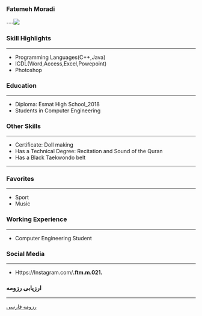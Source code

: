 ### Fatemeh Moradi
---<img src="pic.jpeg">
### Skill Highlights
---
+ Programming Languages(C++,Java)
+ ICDL(Word,Access,Excel,Powepoint)
+ Photoshop
### Education
---
+ Diploma: Esmat High School_2018
+ Students in Computer Engineering
### Other Skills
---
+ Certificate: Doll making
+ Has a Technical Degree: Recitation and Sound of the Quran
+ Has a Black Taekwondo belt
---
### Favorites
---
+ Sport
+ Music
### Working Experience
---
+ Computer Engineering Student
### Social Media
---
+ Https://Instagram.com/__.ftm.m.021.__  ‌ 
### ارزیابی رزومه
---
[رزومه فارسی](/resume-fa)
